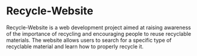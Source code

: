 # Recycle-Website

Recycle-Website is a web development project aimed at raising awareness of the importance of recycling and encouraging people to reuse recyclable materials. The website allows users to search for a specific type of recyclable material and learn how to properly recycle it.
